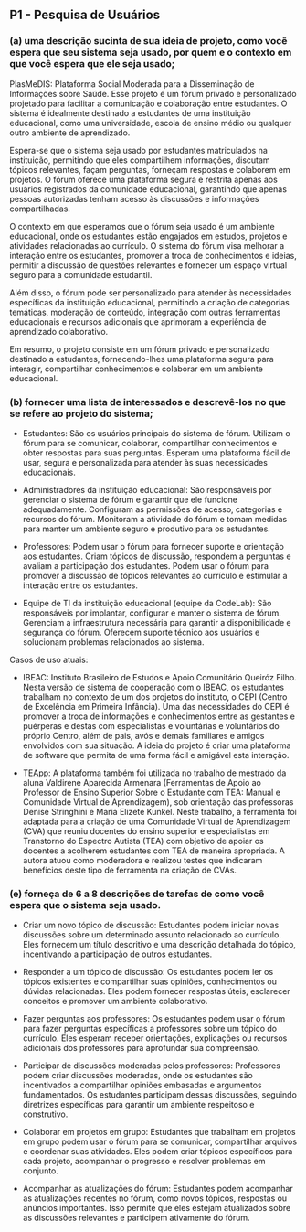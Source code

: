 ## P1 - Pesquisa de Usuários

### (a) uma descrição sucinta de sua ideia de projeto, como você espera que seu sistema seja usado, por quem e o contexto em que você espera que ele seja usado;

PlasMeDIS: Plataforma Social Moderada para a Disseminação de Informações sobre Saúde. Esse projeto é um fórum privado e personalizado projetado para facilitar a comunicação e colaboração entre estudantes. 
O sistema é idealmente destinado a estudantes de uma instituição educacional, como uma universidade, escola de ensino médio ou qualquer outro ambiente de aprendizado.

Espera-se que o sistema seja usado por estudantes matriculados na instituição, permitindo que eles compartilhem informações, discutam tópicos relevantes, façam perguntas, forneçam respostas e 
colaborem em projetos. O fórum oferece uma plataforma segura e restrita apenas aos usuários registrados da comunidade educacional, garantindo que apenas pessoas autorizadas tenham acesso às discussões 
e informações compartilhadas.

O contexto em que esperamos que o fórum seja usado é um ambiente educacional, onde os estudantes estão engajados em estudos, projetos e atividades relacionadas ao currículo. 
O sistema do fórum visa melhorar a interação entre os estudantes, promover a troca de conhecimentos e ideias, permitir a discussão de questões relevantes e fornecer um espaço virtual seguro para a 
comunidade estudantil.

Além disso, o fórum pode ser personalizado para atender às necessidades específicas da instituição educacional, permitindo a criação de categorias temáticas, moderação de conteúdo, integração com 
outras ferramentas educacionais e recursos adicionais que aprimoram a experiência de aprendizado colaborativo.

Em resumo, o projeto consiste em um fórum privado e personalizado destinado a estudantes, fornecendo-lhes uma plataforma segura para interagir, compartilhar conhecimentos e colaborar em um ambiente 
educacional.
 
### (b) fornecer uma lista de interessados e descrevê-los no que se refere ao projeto do sistema;

 - Estudantes:
São os usuários principais do sistema de fórum.
Utilizam o fórum para se comunicar, colaborar, compartilhar conhecimentos e obter respostas para suas perguntas.
Esperam uma plataforma fácil de usar, segura e personalizada para atender às suas necessidades educacionais.

- Administradores da instituição educacional:
São responsáveis por gerenciar o sistema de fórum e garantir que ele funcione adequadamente.
Configuram as permissões de acesso, categorias e recursos do fórum.
Monitoram a atividade do fórum e tomam medidas para manter um ambiente seguro e produtivo para os estudantes.

- Professores:
Podem usar o fórum para fornecer suporte e orientação aos estudantes.
Criam tópicos de discussão, respondem a perguntas e avaliam a participação dos estudantes.
Podem usar o fórum para promover a discussão de tópicos relevantes ao currículo e estimular a interação entre os estudantes.

- Equipe de TI da instituição educacional (equipe da CodeLab):
São responsáveis por implantar, configurar e manter o sistema de fórum.
Gerenciam a infraestrutura necessária para garantir a disponibilidade e segurança do fórum.
Oferecem suporte técnico aos usuários e solucionam problemas relacionados ao sistema.

Casos de uso atuais:

- IBEAC: Instituto Brasileiro de Estudos e Apoio Comunitário Queiróz Filho. Nesta versão de sistema de cooperação com o IBEAC, os estudantes trabalham no contexto de um dos projetos do instituto, o CEPI (Centro de Excelência em Primeira Infância). Uma das necessidades do CEPI é promover a troca de informações e conhecimentos entre as gestantes e puérperas e destas com especialistas e voluntárias e voluntários do próprio Centro, além de pais, avós e demais familiares e amigos envolvidos com sua situação. A ideia do projeto é criar uma plataforma de software que permita de uma forma fácil e amigável esta interação.

- TEApp: A plataforma também foi utilizada no trabalho de mestrado da aluna Valdirene Aparecida Armenara (Ferramentas de Apoio ao Professor de Ensino Superior Sobre o Estudante com TEA: Manual e Comunidade Virtual de Aprendizagem), sob orientação das professoras Denise Stringhini e Maria Elizete Kunkel. Neste trabalho, a ferramenta foi adaptada para a criação de uma Comunidade Virtual de Aprendizagem (CVA) que reuniu docentes do ensino superior e especialistas em Transtorno do Espectro Autista (TEA) com objetivo de apoiar os docentes a acolherem estudantes com TEA de maneira apropriada. A autora atuou como moderadora e realizou testes que indicaram benefícios deste tipo de ferramenta na criação de CVAs.

### (e) forneça de 6 a 8 descrições de tarefas de como você espera que o sistema seja usado.

- Criar um novo tópico de discussão:
Estudantes podem iniciar novas discussões sobre um determinado assunto relacionado ao currículo.
Eles fornecem um título descritivo e uma descrição detalhada do tópico, incentivando a participação de outros estudantes.

- Responder a um tópico de discussão:
Os estudantes podem ler os tópicos existentes e compartilhar suas opiniões, conhecimentos ou dúvidas relacionadas.
Eles podem fornecer respostas úteis, esclarecer conceitos e promover um ambiente colaborativo.

- Fazer perguntas aos professores:
Os estudantes podem usar o fórum para fazer perguntas específicas a professores sobre um tópico do currículo.
Eles esperam receber orientações, explicações ou recursos adicionais dos professores para aprofundar sua compreensão.

- Participar de discussões moderadas pelos professores:
Professores podem criar discussões moderadas, onde os estudantes são incentivados a compartilhar opiniões embasadas e argumentos fundamentados.
Os estudantes participam dessas discussões, seguindo diretrizes específicas para garantir um ambiente respeitoso e construtivo.

- Colaborar em projetos em grupo:
Estudantes que trabalham em projetos em grupo podem usar o fórum para se comunicar, compartilhar arquivos e coordenar suas atividades.
Eles podem criar tópicos específicos para cada projeto, acompanhar o progresso e resolver problemas em conjunto.

- Acompanhar as atualizações do fórum:
Estudantes podem acompanhar as atualizações recentes no fórum, como novos tópicos, respostas ou anúncios importantes.
Isso permite que eles estejam atualizados sobre as discussões relevantes e participem ativamente do fórum.
